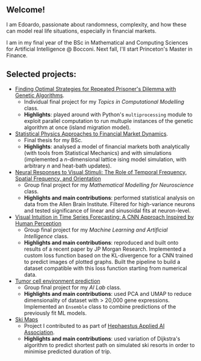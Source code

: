## Welcome!
I am Edoardo, passionate about randomness, complexity, and how these can model real life situations, especially in financial markets.

I am in my final year of the BSc in Mathematical and Computing Sciences for Artificial Intelligence @ Bocconi. Next fall, I'll start Princeton's Master in Finance.

## Selected projects:
- [Finding Optimal Strategies for Repeated Prisoner's Dilemma with Genetic Algorithms](https://github.com/eghirardo/genetic-prisoners-dilemma).
  - Individual final project for my _Topics in Computational Modelling_ class.
  - __Highlights__: played around with Python's `multiprocessing` module to exploit parallel computation to run multuple instances of the genetic algorithm at once (island migration model).
- [Statistical Physics Approaches to Financial Market Dynamics](https://github.com/eghirardo/ising-markets).
  - Final thesis for my BSc.
  - __Highlights__: analysed a model of financial markets both analytically (with tools from Statistical Mechanics) and with simulations (implemented a $n$-dimensional lattice ising model simulation, with arbitrary $n$ and heat-bath updates).
- [Neural Responses to Visual Stimuli: The Role of Temporal Frequency, Spatial Frequency, and Orientation](https://github.com/FilippoRonzino/mathematical-modelling-for-neuroscience)
  - Group final project for my _Mathematical Modelling for Neuroscience_ class.
  - __Highlights and main contributions__: performed statistical analysis on data from the Allen Brain Institute. Filtered for high-variance neurons and tested significance of linear and sinusoidal fits at neuron-level.
- [Visual Intuition in Time Series Forecasting: A CNN Approach Inspired by Human Perception](https://github.com/FilippoRonzino/machine-learning-and-artificial-intelligence)
  - Group final project for my _Machine Learning and Artificial Intelligence_ class.
  - __Highlights and main contributions__: reproduced and built onto results of a recent paper by JP Morgan Research. Implemented a custom loss function based on the KL-divergence for a CNN trained to predict images of plotted graphs. Built the pipeline to build a dataset compatible with this loss function starting from numerical data.
- [Tumor cell environment prediction](https://github.com/eghirardo/ai_lab)
  - Group final project for my _AI Lab_ class.
  - __Highlights and main contributions__: used PCA and UMAP to reduce dimensionality of dataset with > 20,000 gene expressions. Implemented an `Ensemble` class to combine predictions of the previously fit ML models.
- [Ski Maps](https://github.com/Hephaestus-AI-Association/ski_maps)
  - Project I contributed to as part of [Hephaestus Applied AI Association](https://github.com/Hephaestus-AI-Association).
  - __Highlights and main contributions__: used variation of Dijkstra's algorithm to predict shortest path on simulated ski resorts in order to minimise predicted duration of trip.
